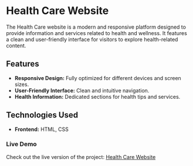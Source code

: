 # Health Care Website

The Health Care website is a modern and responsive platform designed to provide information and services related to health and wellness. It features a clean and user-friendly interface for visitors to explore health-related content.

## Features

- **Responsive Design:** Fully optimized for different devices and screen sizes.
- **User-Friendly Interface:** Clean and intuitive navigation.
- **Health Information:** Dedicated sections for health tips and services.

## Technologies Used

- **Frontend:** HTML, CSS

### Live Demo
Check out the live version of the project: [Health Care Website](https://health-care-dun.vercel.app/)

